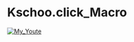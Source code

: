 # Kschoo.click_Macro

[![My_Youte](https://img.youtube.com/vi/Q0hqv2sIvTw/0.jpg)]([https://www.youtube.com/watch?v=YOUTUBE_VIDEO_ID_HERE](https://www.youtube.com/watch?v=Q0hqv2sIvTw))
